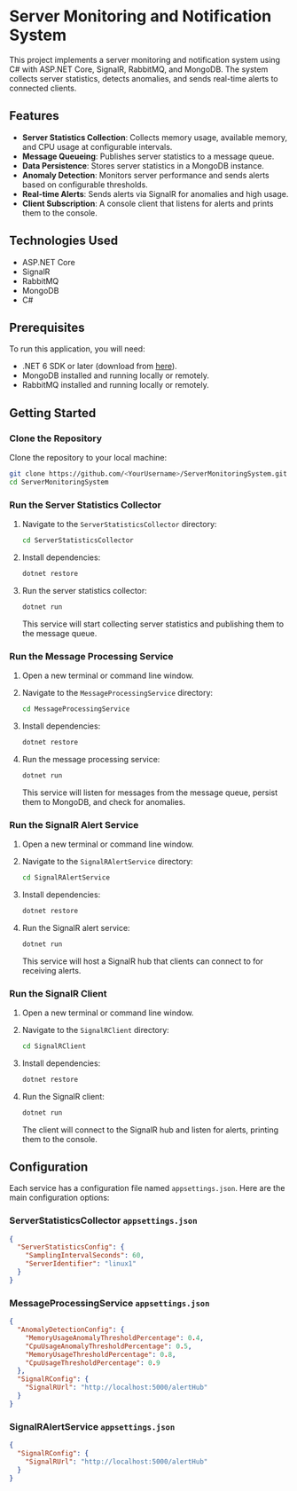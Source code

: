# Server Monitoring and Notification System

This project implements a server monitoring and notification system using C# with ASP.NET Core, SignalR, RabbitMQ, and MongoDB. The system collects server statistics, detects anomalies, and sends real-time alerts to connected clients.

## Features

- **Server Statistics Collection**: Collects memory usage, available memory, and CPU usage at configurable intervals.
- **Message Queueing**: Publishes server statistics to a message queue.
- **Data Persistence**: Stores server statistics in a MongoDB instance.
- **Anomaly Detection**: Monitors server performance and sends alerts based on configurable thresholds.
- **Real-time Alerts**: Sends alerts via SignalR for anomalies and high usage.
- **Client Subscription**: A console client that listens for alerts and prints them to the console.

## Technologies Used

- ASP.NET Core
- SignalR
- RabbitMQ
- MongoDB
- C#

## Prerequisites

To run this application, you will need:

- .NET 6 SDK or later (download from [here](https://dotnet.microsoft.com/download)).
- MongoDB installed and running locally or remotely.
- RabbitMQ installed and running locally or remotely.

## Getting Started

### Clone the Repository

Clone the repository to your local machine:

```bash
git clone https://github.com/<YourUsername>/ServerMonitoringSystem.git
cd ServerMonitoringSystem
```

### Run the Server Statistics Collector

1. Navigate to the `ServerStatisticsCollector` directory:

   ```bash
   cd ServerStatisticsCollector
   ```

2. Install dependencies:

   ```bash
   dotnet restore
   ```

3. Run the server statistics collector:

   ```bash
   dotnet run
   ```

   This service will start collecting server statistics and publishing them to the message queue.

### Run the Message Processing Service

1. Open a new terminal or command line window.

2. Navigate to the `MessageProcessingService` directory:

   ```bash
   cd MessageProcessingService
   ```

3. Install dependencies:

   ```bash
   dotnet restore
   ```

4. Run the message processing service:

   ```bash
   dotnet run
   ```

   This service will listen for messages from the message queue, persist them to MongoDB, and check for anomalies.

### Run the SignalR Alert Service

1. Open a new terminal or command line window.

2. Navigate to the `SignalRAlertService` directory:

   ```bash
   cd SignalRAlertService
   ```

3. Install dependencies:

   ```bash
   dotnet restore
   ```

4. Run the SignalR alert service:

   ```bash
   dotnet run
   ```

   This service will host a SignalR hub that clients can connect to for receiving alerts.

### Run the SignalR Client

1. Open a new terminal or command line window.

2. Navigate to the `SignalRClient` directory:

   ```bash
   cd SignalRClient
   ```

3. Install dependencies:

   ```bash
   dotnet restore
   ```

4. Run the SignalR client:

   ```bash
   dotnet run
   ```

   The client will connect to the SignalR hub and listen for alerts, printing them to the console.

## Configuration

Each service has a configuration file named `appsettings.json`. Here are the main configuration options:

### ServerStatisticsCollector `appsettings.json`
```json
{
  "ServerStatisticsConfig": {
    "SamplingIntervalSeconds": 60,
    "ServerIdentifier": "linux1"
  }
}
```

### MessageProcessingService `appsettings.json`
```json
{
  "AnomalyDetectionConfig": {
    "MemoryUsageAnomalyThresholdPercentage": 0.4,
    "CpuUsageAnomalyThresholdPercentage": 0.5,
    "MemoryUsageThresholdPercentage": 0.8,
    "CpuUsageThresholdPercentage": 0.9
  },
  "SignalRConfig": {
    "SignalRUrl": "http://localhost:5000/alertHub"
  }
}
```

### SignalRAlertService `appsettings.json`
```json
{
  "SignalRConfig": {
    "SignalRUrl": "http://localhost:5000/alertHub"
  }
}
```




